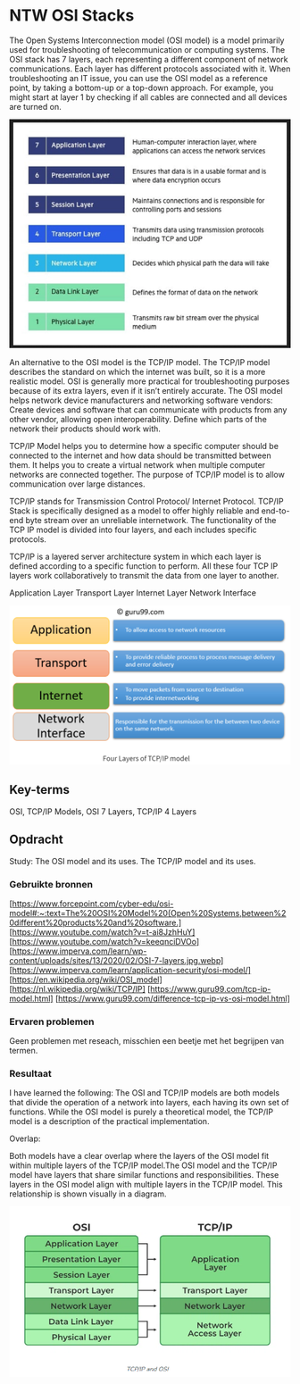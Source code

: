 # NTW OSI Stacks

The Open Systems Interconnection model (OSI model) is a model primarily used for troubleshooting of telecommunication or computing systems. The OSI stack has 7 layers, each representing a different component of network communications. Each layer has different protocols associated with it. When troubleshooting an IT issue, you can use the OSI model as a reference point, by taking a bottom-up or a top-down approach. For example, you might start at layer 1 by checking if all cables are connected and all devices are turned on.

![OSI-Layers](/00_includes/NW_OSI/OSI_Layers.PNG)

An alternative to the OSI model is the TCP/IP model. The TCP/IP model describes the standard on which the internet was built, so it is a more realistic model. OSI is generally more practical for troubleshooting purposes because of its extra layers, even if it isn’t entirely accurate.
The OSI model helps network device manufacturers and networking software vendors: Create devices and software that can communicate with products from any other vendor, allowing open interoperability. Define which parts of the network their products should work with.

TCP/IP Model helps you to determine how a specific computer should be connected to the internet and how data should be transmitted between them. It helps you to create a virtual network when multiple computer networks are connected together. The purpose of TCP/IP model is to allow communication over large distances.

TCP/IP stands for Transmission Control Protocol/ Internet Protocol. TCP/IP Stack is specifically designed as a model to offer highly reliable and end-to-end byte stream over an unreliable internetwork. The functionality of the TCP IP model is divided into four layers, and each includes specific protocols.

TCP/IP is a layered server architecture system in which each layer is defined according to a specific function to perform. All these four TCP IP layers work collaboratively to transmit the data from one layer to another.

Application Layer
Transport Layer
Internet Layer
Network Interface

![TCP_IP_4layers](/00_includes/NW_OSI/TCP_IP_4Layers.PNG)

## Key-terms

OSI, TCP/IP Models, OSI 7 Layers, TCP/IP 4 Layers

## Opdracht

Study:
The OSI model and its uses.
The TCP/IP model and its uses.

### Gebruikte bronnen

[https://www.forcepoint.com/cyber-edu/osi-model#:~:text=The%20OSI%20Model%20(Open%20Systems,between%20different%20products%20and%20software.]
[https://www.youtube.com/watch?v=t-ai8JzhHuY] [https://www.youtube.com/watch?v=keeqnciDVOo] [https://www.imperva.com/learn/wp-content/uploads/sites/13/2020/02/OSI-7-layers.jpg.webp] [https://www.imperva.com/learn/application-security/osi-model/] [https://en.wikipedia.org/wiki/OSI_model] [https://nl.wikipedia.org/wiki/TCP/IP] [https://www.guru99.com/tcp-ip-model.html] [https://www.guru99.com/difference-tcp-ip-vs-osi-model.html]

### Ervaren problemen

Geen problemen met reseach, misschien een beetje met het begrijpen van termen.

### Resultaat

I have learned the following: The OSI and TCP/IP models are both models that divide the operation of a network into layers, each having its own set of functions. While the OSI model is purely a theoretical model, the TCP/IP model is a description of the practical implementation.

Overlap:

Both models have a clear overlap where the layers of the OSI model fit within multiple layers of the TCP/IP model.The OSI model and the TCP/IP model have layers that share similar functions and responsibilities. These layers in the OSI model align with multiple layers in the TCP/IP model. This relationship is shown visually in a diagram.

![OSI_vs_PCP_IP_Layers](/00_includes/NW_OSI/OSI_vs_TCP_IP_Layers.PNG)